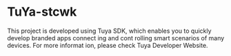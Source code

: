 # TuYa-stcwk
This project  is developed using Tuya SDK, which enables you to quickly develop branded  apps connect ing and cont rolling smart  scenarios of  many devices. For more informat ion, please check Tuya Developer Website.
